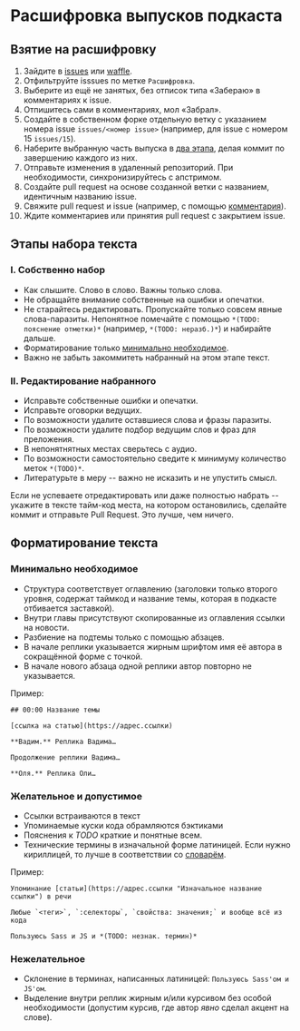 # Расшифровка выпусков подкаста

## Взятие на расшифровку

1. Зайдите в [issues](https://github.com/web-standards-ru/podcast/issues) или [waffle](https://waffle.io/web-standards-ru/podcast).
2. Отфильтруйте isssues по метке `Расшифровка`.
3. Выберите из ещё не занятых, без отписок типа «Забераю» в комментариях к issue.
4. Отпишитесь сами в комментариях, мол «Забрал».
5. Создайте в собственном форке отдельную ветку с указанием номера issue `issues/<номер issue>` (например, для issue с номером 15 `issues/15`).
6. Наберите выбранную часть выпуска в [два этапа](#%D0%AD%D1%82%D0%B0%D0%BF%D1%8B-%D0%BD%D0%B0%D0%B1%D0%BE%D1%80%D0%B0-%D1%82%D0%B5%D0%BA%D1%81%D1%82%D0%B0), делая коммит по завершению каждого из них.
7. Отправьте изменения в удаленный репозиторий. При необходимости, синхронизируйтесь с апстримом.
8. Создайте pull request на основе созданной ветки с названием, идентичным названию issue.
9. Свяжите pull request и issue (например, c помощью [комментария](https://github.com/blog/1506-closing-issues-via-pull-requests)).
10. Ждите комментариев или принятия pull request с закрытием issue.

## Этапы набора текста

### I. Собственно набор

- Как слышите. Слово в слово. Важны только слова.
- Не обращайте внимание собственные на ошибки и опечатки.
- Не старайтесь редактировать. Пропускайте только совсем явные слова-паразиты. Непонятное помечайте с помощью `*(TODO: пояснение отметки)*` (например, `*(TODO: неразб.)*`) и набирайте дальше.
- Форматирование только [минимально необходимое](#%D0%9C%D0%B8%D0%BD%D0%B8%D0%BC%D0%B0%D0%BB%D1%8C%D0%BD%D0%BE-%D0%BD%D0%B5%D0%BE%D0%B1%D1%85%D0%BE%D0%B4%D0%B8%D0%BC%D0%BE%D0%B5).
- Важно не забыть закоммитеть набранный на этом этапе текст.

### II. Редактирование набранного

- Исправьте собственные ошибки и опечатки.
- Исправьте оговорки ведущих.
- По возможности удалите оставшиеся слова и фразы паразиты.
- По возможности удалите подбор ведущим слов и фраз для преложения.
- В непонятнятных местах сверьтесь с аудио.
- По возможности самостоятельно сведите к минимуму количество меток `*(TODO)*`.
- Литературьте в меру -- важно не исказить и не упустить смысл.

Если не успеваете отредактировать или даже полностью набрать -- укажите в тексте тайм-код места, на котором остановились, сделайте коммит и отправьте Pull Request. Это лучше, чем ничего.

## Форматирование текста

### Минимально необходимое

- Структура соответствует оглавлению (заголовки только второго уровня, содержат таймкод и название темы, которая в подкасте отбивается заставкой).
- Внутри главы присутствуют скопированные из оглавления ссылки на новости.
- Разбиение на подтемы только с помощью абзацев.
- В начале реплики указывается жирным шрифтом имя её автора в сокращённой форме с точкой.
- В начале нового абзаца одной реплики автор повторно не указывается.

Пример:

```
## 00:00 Название темы

[ссылка на статью](https://адрес.ссылки)

**Вадим.** Реплика Вадима…

Продолжение реплики Вадима…

**Оля.** Реплика Оли…
```

### Желательное и допустимое

- Ссылки встраиваются в текст
- Упоминаемые куски кода обрамляются бэктиками
- Пояснения к _TODO_ краткие и понятные всем.
- Технические термины в изначальной форме латиницей. Если нужно кириллицей, то лучше в соответствии со [словарём](https://github.com/web-standards-ru/dictionary/blob/master/dictionary.md).

Пример:

```
Упоминание [статьи](https://адрес.ссылки "Изначальное название ссылки") в речи

Любые `<теги>`, `:селекторы`, `свойства: значения;` и вообще всё из кода

Пользуюсь Sass и JS и *(TODO: незнак. термин)*
```

### Нежелательное

- Склонение в терминах, написанных латиницей: `Пользуюсь Sass'ом и JS'ом`.
- Выделение внутри реплик жирным и/или курсивом без особой необходимости (допустим курсив, где автор _явно_ сделал акцент на слове).
